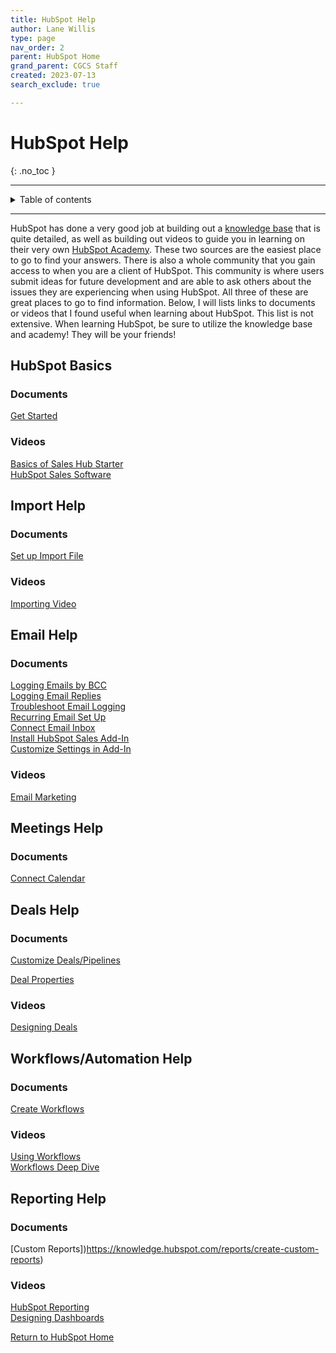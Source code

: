 ```yaml
---
title: HubSpot Help
author: Lane Willis
type: page
nav_order: 2
parent: HubSpot Home
grand_parent: CGCS Staff
created: 2023-07-13
search_exclude: true

---
```


# HubSpot Help
{: .no_toc }

---

<details closed markdown="block">
  <summary>
    Table of contents
  </summary>
  {: .text-delta }
1. TOC
{:toc}
</details>

---

HubSpot has done a very good job at building out a [knowledge base](https://knowledge.hubspot.com/get-started) that is quite detailed, as well as building out videos to guide you in learning on their very own [HubSpot Academy](https://app.hubspot.com/academy/22192554?LC004=Control). These two sources are the easiest place to go to find your answers. There is also a whole community that you gain access to when you are a client of HubSpot. This community is where users submit ideas for future development and are able to ask others about the issues they are experiencing when using HubSpot. All three of these are great places to go to find information. Below, I will lists links to documents or videos that I found useful when learning about HubSpot. This list is not extensive. When learning HubSpot, be sure to utilize the knowledge base and academy! They will be your friends!

## HubSpot Basics

### Documents
[Get Started](https://knowledge.hubspot.com/get-started)  

### Videos
[Basics of Sales Hub Starter](https://app.hubspot.com/academy/22192554/tracks/44/intro)  
[HubSpot Sales Software](https://app.hubspot.com/academy/22192554/tracks/12/intro)  

## Import Help

### Documents
[Set up Import File](https://knowledge.hubspot.com/crm-setup/set-up-your-import-file?_ga=2.142504369.2090959854.1655392269-583420909.1655392269)  

### Videos
[Importing Video](https://app.hubspot.com/academy/22192554/lessons/192/1876)  

## Email Help

### Documents
[Logging Emails by BCC](https://knowledge.hubspot.com/settings/log-email-in-your-crm-with-the-bcc-or-forwarding-address)  
[Logging Email Replies](https://knowledge.hubspot.com/email/log-email-replies-in-the-crm)  
[Troubleshoot Email Logging](https://knowledge.hubspot.com/email-tracking/troubleshooting-the-hubspot-sales-office-365-add-in#emails-are-not-being-tracked)  
[Recurring Email Set Up](https://blog.orangemarketing.com/how-to-send-automated-recurring-emails-using-hubspot-workflows)  
[Connect Email Inbox](https://knowledge.hubspot.com/email-tracking/connect-your-inbox-to-hubspot)  
[Install HubSpot Sales Add-In](https://knowledge.hubspot.com/connected-email/how-to-install-hubspot-sales)  
[Customize Settings in Add-In](https://knowledge.hubspot.com/email-tracking/customize-your-hubspot-sales-office-365-add-in)  

### Videos
[Email Marketing](https://app.hubspot.com/academy/22192554/tracks/11/intro)

## Meetings Help

### Documents
[Connect Calendar](https://knowledge.hubspot.com/meetings-tool/use-meetings)  

## Deals Help

### Documents

[Customize Deals/Pipelines](https://knowledge.hubspot.com/crm-deals/set-up-and-customize-your-deal-pipelines-and-deal-stages)  

[Deal Properties](https://knowledge.hubspot.com/crm-deals/hubspots-default-deal-properties)  

### Videos
[Designing Deals](https://app.hubspot.com/academy/22192554/lessons/20/2424)  

## Workflows/Automation Help

### Documents
[Create Workflows](https://knowledge.hubspot.com/workflows/create-workflows)  

### Videos
[Using Workflows](https://app.hubspot.com/academy/22192554/lessons/589/2943?language=EN)  
[Workflows Deep Dive](https://app.hubspot.com/academy/22192554/lessons/1002820/4222)  

## Reporting Help

### Documents
[Custom Reports])https://knowledge.hubspot.com/reports/create-custom-reports)  

### Videos
[HubSpot Reporting](https://app.hubspot.com/academy/22192554/tracks/98/intro)  
[Designing Dashboards](https://app.hubspot.com/academy/22192554/lessons/726/3702)  

[Return to HubSpot Home](/missions-center/cgcs-staff-information/hubspot/hubspot.html)